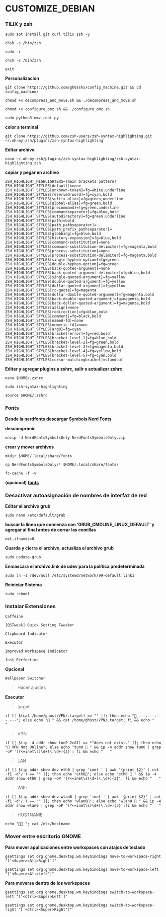 # CUSTOMIZE_DEBIAN

### TILIX y zsh

    sudo apt install git curl tilix zsh -y
>
    chsh -s /bin/zsh
>
    sudo -i
>
    chsh -s /bin/zsh
>
    exit

**Personalizacion**

    git clone https://github.com/gh0sshx/config_machine.git && cd config_machine/
>
    chmod +x decompress_and_move.sh && ./decompress_and_move.sh
>
    chmod +x configure_omz.sh && ./configure_omz.sh
>
    sudo python3 omz_root.py

**color a terminal**

    git clone https://github.com/zsh-users/zsh-syntax-highlighting.git ~/.oh-my-zsh/plugins/zsh-syntax-highlighting

**Editar archivo**

    nano ~/.oh-my-zsh/plugins/zsh-syntax-highlighting/zsh-syntax-highlighting.zsh

**copiar y pegar en archivo**

    ZSH_HIGHLIGHT_HIGHLIGHTERS=(main brackets pattern)
    ZSH_HIGHLIGHT_STYLES[default]=none
    ZSH_HIGHLIGHT_STYLES[unknown-token]=fg=white,underline
    ZSH_HIGHLIGHT_STYLES[reserved-word]=fg=cyan,bold
    ZSH_HIGHLIGHT_STYLES[suffix-alias]=fg=green,underline
    ZSH_HIGHLIGHT_STYLES[global-alias]=fg=green,bold
    ZSH_HIGHLIGHT_STYLES[precommand]=fg=green,underline
    ZSH_HIGHLIGHT_STYLES[commandseparator]=fg=blue,bold
    ZSH_HIGHLIGHT_STYLES[autodirectory]=fg=green,underline
    ZSH_HIGHLIGHT_STYLES[path]=bold
    ZSH_HIGHLIGHT_STYLES[path_pathseparator]=
    ZSH_HIGHLIGHT_STYLES[path_prefix_pathseparator]=
    ZSH_HIGHLIGHT_STYLES[globbing]=fg=blue,bold
    ZSH_HIGHLIGHT_STYLES[history-expansion]=fg=blue,bold
    ZSH_HIGHLIGHT_STYLES[command-substitution]=none
    ZSH_HIGHLIGHT_STYLES[command-substitution-delimiter]=fg=magenta,bold
    ZSH_HIGHLIGHT_STYLES[process-substitution]=none
    ZSH_HIGHLIGHT_STYLES[process-substitution-delimiter]=fg=magenta,bold
    ZSH_HIGHLIGHT_STYLES[single-hyphen-option]=fg=green
    ZSH_HIGHLIGHT_STYLES[double-hyphen-option]=fg=green
    ZSH_HIGHLIGHT_STYLES[back-quoted-argument]=none
    ZSH_HIGHLIGHT_STYLES[back-quoted-argument-delimiter]=fg=blue,bold
    ZSH_HIGHLIGHT_STYLES[single-quoted-argument]=fg=yellow
    ZSH_HIGHLIGHT_STYLES[double-quoted-argument]=fg=yellow
    ZSH_HIGHLIGHT_STYLES[dollar-quoted-argument]=fg=yellow
    ZSH_HIGHLIGHT_STYLES[rc-quote]=fg=magenta
    ZSH_HIGHLIGHT_STYLES[dollar-double-quoted-argument]=fg=magenta,bold
    ZSH_HIGHLIGHT_STYLES[back-double-quoted-argument]=fg=magenta,bold
    ZSH_HIGHLIGHT_STYLES[back-dollar-quoted-argument]=fg=magenta,bold
    ZSH_HIGHLIGHT_STYLES[assign]=none
    ZSH_HIGHLIGHT_STYLES[redirection]=fg=blue,bold
    ZSH_HIGHLIGHT_STYLES[comment]=fg=black,bold
    ZSH_HIGHLIGHT_STYLES[named-fd]=none
    ZSH_HIGHLIGHT_STYLES[numeric-fd]=none
    ZSH_HIGHLIGHT_STYLES[arg0]=fg=cyan
    ZSH_HIGHLIGHT_STYLES[bracket-error]=fg=red,bold
    ZSH_HIGHLIGHT_STYLES[bracket-level-1]=fg=blue,bold
    ZSH_HIGHLIGHT_STYLES[bracket-level-2]=fg=green,bold
    ZSH_HIGHLIGHT_STYLES[bracket-level-3]=fg=magenta,bold
    ZSH_HIGHLIGHT_STYLES[bracket-level-4]=fg=yellow,bold
    ZSH_HIGHLIGHT_STYLES[bracket-level-5]=fg=cyan,bold
    ZSH_HIGHLIGHT_STYLES[cursor-matchingbracket]=standout

**Editar y agregar plugins a zshrc, salir o actualizar zshrc**

    nano $HOME/.zshrc
>
    sudo zsh-syntax-highlighting
>
    source $HOME/.zshrc

### Fonts

**Desde la [nerdfonts](https://www.nerdfonts.com/font-downloads) descargar [Symbols Nerd Fonts](https://github.com/ryanoasis/nerd-fonts/releases/download/v3.0.2/NerdFontsSymbolsOnly.zip)**

**descomprimir**

    unzip -d NerdFontsSymbolsOnly NerdFontsSymbolsOnly.zip 

**crear y mover archivos**

    mkdir $HOME/.local/share/fonts
>
    cp NerdFontsSymbolsOnly/* $HOME/.local/share/fonts/
>
    fc-cache -f -v

**(opcional) [fonts](https://www.pling.com/p/1965520/)**



### Desactivar autoasignación de nombres de interfaz de red

**Editar el archivo grub**

    sudo nano /etc/default/grub

**buscar la línea que comienza con ‘GRUB_CMDLINE_LINUX_DEFAULT’ y agregar al final antes de cerrar las comillas**

    net.ifnames=0

**Guarda y cierra el archivo, actualiza el archivo grub**

    sudo update-grub

**Enmascara el archivo.link de udev para la política predeterminada**

    sudo ln -s /dev/null /etc/systemd/network/99-default.link1

**Reiniciar Sistema**

    sudo reboot

### Instalar Extensiones

    Caffeine
>
    [QSTweak] Quick Setting Tweaker
>
    Clipboard Indicator 
>
    Executor
>
    Improved Workspace Indicator
>
    Just Perfection

**Opcional**

    Wallpaper Switcher 

> Hacer ajustes

**Executor**
>target

    if [[ $(cat /home/ghost/VPN/.target) == "" ]]; then echo "󰓾 ---.---.---.---"; else echo "󰓾 " && cat /home/ghost/VPN/.target; fi && echo "   "

>VPN

    if [[ $(ip -4 addr show tun0 2>&1) == *"does not exist." ]]; then echo "󱘖 VPN Not Online"; else echo "tun0  " && ip -4 addr show tun0 | grep -oP '(?<=inet\s)\d+(\.\d+){3}'; fi && echo "   "

>LAN

    if [[ $(ip addr show dev eth0 | grep 'inet ' | awk '{print $2}' | cut -f1 -d'/') == "" ]]; then echo "eth0󰈂"; else echo "eth0 󰈀 " && ip -4 addr show eth0 | grep -oP '(?<=inet\s)\d+(\.\d+){3}'; fi && echo "   "

>WIFI

    if [[ $(ip addr show dev wlan0 | grep 'inet ' | awk '{print $2}' | cut -f1 -d'/') == "" ]]; then echo "wlan0󰖪"; else echo "wlan0 󱚻 " && ip -4 addr show wlan0 | grep -oP '(?<=inet\s)\d+(\.\d+){3}';fi && echo "   "

>HOSTNAME

    echo "󰕥 "; cat /etc/hostname

### Mover entre escritorio GNOME

**Para mover applicaciones entre workspaces con atajos de teclado**

    gsettings set org.gnome.desktop.wm.keybindings move-to-workspace-right "['<Super><Alt>Right']"
>
    gsettings set org.gnome.desktop.wm.keybindings move-to-workspace-left "['<Super><Alt>Left']"

**Para moverse dentro de los workspaces**

    gsettings set org.gnome.desktop.wm.keybindings switch-to-workspace-left "['<Ctrl><Super>Left']"
>
    gsettings set org.gnome.desktop.wm.keybindings switch-to-workspace-right "['<Ctrl><Super>Right']"


    